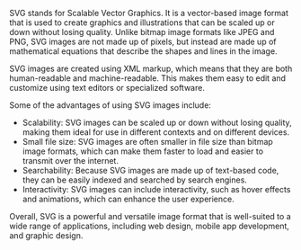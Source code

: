 SVG stands for Scalable Vector Graphics. It is a vector-based image format that is used to create graphics and illustrations that can be scaled up or down without losing quality. Unlike bitmap image formats like JPEG and PNG, SVG images are not made up of pixels, but instead are made up of mathematical equations that describe the shapes and lines in the image.

SVG images are created using XML markup, which means that they are both human-readable and machine-readable. This makes them easy to edit and customize using text editors or specialized software.

Some of the advantages of using SVG images include:

- Scalability: SVG images can be scaled up or down without losing quality, making them ideal for use in different contexts and on different devices.  
- Small file size: SVG images are often smaller in file size than bitmap image formats, which can make them faster to load and easier to transmit over the internet.  
- Searchability: Because SVG images are made up of text-based code, they can be easily indexed and searched by search engines.  
- Interactivity: SVG images can include interactivity, such as hover effects and animations, which can enhance the user experience.  

Overall, SVG is a powerful and versatile image format that is well-suited to a wide range of applications, including web design, mobile app development, and graphic design.